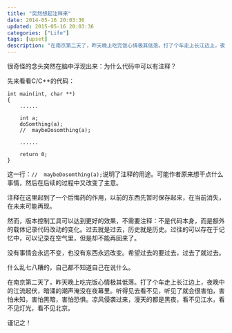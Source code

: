 ```yaml
---
title: "突然想起注释来"
date: 2014-05-16 20:03:36
updated: 2015-05-16 20:03:36
categories: ["Life"]
tags: [upset]
description: "在南京第二天了，昨天晚上吃完饭心情极其低落。打了个车走上长江边上，夜晚中的江流起伏，暗涌的潮声淹没在夜幕里。听得见去看不见，听见了就会很害怕，害怕未知，害怕黑暗，害怕恐惧。凉风侵袭过来，漫天的都是黑夜，看不见江水，看不见灯光，看不见北京。"
---
```


很奇怪的念头突然在脑中浮现出来：为什么代码中可以有注释？

先来看看C/C++的代码：

```
int main(int, char **)
{    
    ......    

    int a;
    doSomthing(a);
    //  maybeDosomthing(a);

    ......

    return 0;
}
```

这一行：`//  maybeDosomthing(a);`说明了注释的用途。可能作者原来想干点什么事情，然后在后续的过程中又改变了主意。

注释在这里起到了一个后悔药的作用，以前的东西先暂时保存起来，在当前消失，在未来可能再现。

然而，版本控制工具可以达到更好的效果，不需要注释：不是代码本身，而是额外的载体记录代码改动的变化。过去就是过去，历史就是历史。过往的可以存在于记忆中，可以记录在空气里，但是却不能再回来了。

没有事情会永远不变，也没有东西永远改变。希望过去的要过去，过去了就过去。

什么乱七八糟的，自己都不知道自己在说什么。

在南京第二天了，昨天晚上吃完饭心情极其低落。打了个车走上长江边上，夜晚中的江流起伏，暗涌的潮声淹没在夜幕里。听得见去看不见，听见了就会很害怕，害怕未知，害怕黑暗，害怕恐惧。凉风侵袭过来，漫天的都是黑夜，看不见江水，看不见灯光，看不见北京。

谨记之！

